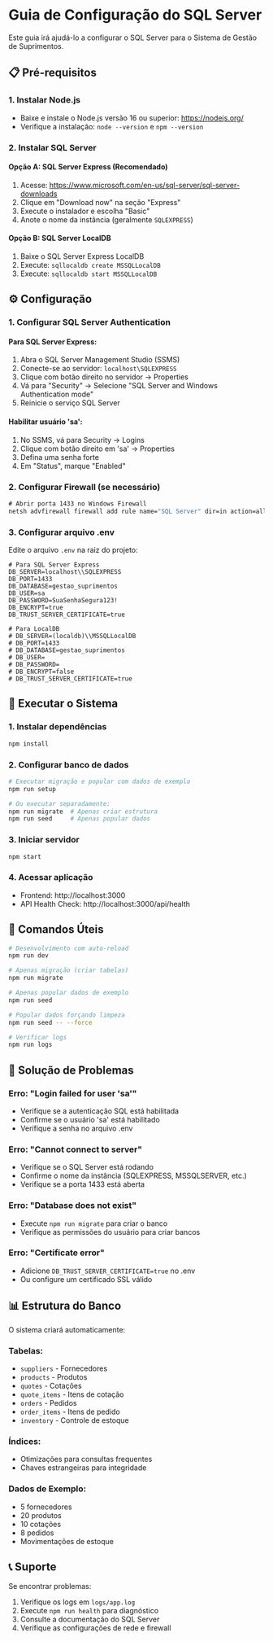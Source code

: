 # Guia de Configuração do SQL Server

Este guia irá ajudá-lo a configurar o SQL Server para o Sistema de Gestão de Suprimentos.

## 📋 Pré-requisitos

### 1. Instalar Node.js
- Baixe e instale o Node.js versão 16 ou superior: https://nodejs.org/
- Verifique a instalação: `node --version` e `npm --version`

### 2. Instalar SQL Server

#### Opção A: SQL Server Express (Recomendado)
1. Acesse: https://www.microsoft.com/en-us/sql-server/sql-server-downloads
2. Clique em "Download now" na seção "Express"
3. Execute o instalador e escolha "Basic"
4. Anote o nome da instância (geralmente `SQLEXPRESS`)

#### Opção B: SQL Server LocalDB
1. Baixe o SQL Server Express LocalDB
2. Execute: `sqllocaldb create MSSQLLocalDB`
3. Execute: `sqllocaldb start MSSQLLocalDB`

## ⚙️ Configuração

### 1. Configurar SQL Server Authentication

#### Para SQL Server Express:
1. Abra o SQL Server Management Studio (SSMS)
2. Conecte-se ao servidor: `localhost\SQLEXPRESS`
3. Clique com botão direito no servidor → Properties
4. Vá para "Security" → Selecione "SQL Server and Windows Authentication mode"
5. Reinicie o serviço SQL Server

#### Habilitar usuário 'sa':
1. No SSMS, vá para Security → Logins
2. Clique com botão direito em 'sa' → Properties
3. Defina uma senha forte
4. Em "Status", marque "Enabled"

### 2. Configurar Firewall (se necessário)
```cmd
# Abrir porta 1433 no Windows Firewall
netsh advfirewall firewall add rule name="SQL Server" dir=in action=allow protocol=TCP localport=1433
```

### 3. Configurar arquivo .env
Edite o arquivo `.env` na raiz do projeto:

```env
# Para SQL Server Express
DB_SERVER=localhost\\SQLEXPRESS
DB_PORT=1433
DB_DATABASE=gestao_suprimentos
DB_USER=sa
DB_PASSWORD=SuaSenhaSegura123!
DB_ENCRYPT=true
DB_TRUST_SERVER_CERTIFICATE=true

# Para LocalDB
# DB_SERVER=(localdb)\\MSSQLLocalDB
# DB_PORT=1433
# DB_DATABASE=gestao_suprimentos
# DB_USER=
# DB_PASSWORD=
# DB_ENCRYPT=false
# DB_TRUST_SERVER_CERTIFICATE=true
```

## 🚀 Executar o Sistema

### 1. Instalar dependências
```bash
npm install
```

### 2. Configurar banco de dados
```bash
# Executar migração e popular com dados de exemplo
npm run setup

# Ou executar separadamente:
npm run migrate  # Apenas criar estrutura
npm run seed     # Apenas popular dados
```

### 3. Iniciar servidor
```bash
npm start
```

### 4. Acessar aplicação
- Frontend: http://localhost:3000
- API Health Check: http://localhost:3000/api/health

## 🔧 Comandos Úteis

```bash
# Desenvolvimento com auto-reload
npm run dev

# Apenas migração (criar tabelas)
npm run migrate

# Apenas popular dados de exemplo
npm run seed

# Popular dados forçando limpeza
npm run seed -- --force

# Verificar logs
npm run logs
```

## 🐛 Solução de Problemas

### Erro: "Login failed for user 'sa'"
- Verifique se a autenticação SQL está habilitada
- Confirme se o usuário 'sa' está habilitado
- Verifique a senha no arquivo .env

### Erro: "Cannot connect to server"
- Verifique se o SQL Server está rodando
- Confirme o nome da instância (SQLEXPRESS, MSSQLSERVER, etc.)
- Verifique se a porta 1433 está aberta

### Erro: "Database does not exist"
- Execute `npm run migrate` para criar o banco
- Verifique as permissões do usuário para criar bancos

### Erro: "Certificate error"
- Adicione `DB_TRUST_SERVER_CERTIFICATE=true` no .env
- Ou configure um certificado SSL válido

## 📊 Estrutura do Banco

O sistema criará automaticamente:

### Tabelas:
- `suppliers` - Fornecedores
- `products` - Produtos
- `quotes` - Cotações
- `quote_items` - Itens de cotação
- `orders` - Pedidos
- `order_items` - Itens de pedido
- `inventory` - Controle de estoque

### Índices:
- Otimizações para consultas frequentes
- Chaves estrangeiras para integridade

### Dados de Exemplo:
- 5 fornecedores
- 20 produtos
- 10 cotações
- 8 pedidos
- Movimentações de estoque

## 📞 Suporte

Se encontrar problemas:
1. Verifique os logs em `logs/app.log`
2. Execute `npm run health` para diagnóstico
3. Consulte a documentação do SQL Server
4. Verifique as configurações de rede e firewall
